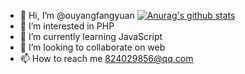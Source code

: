 - 👋 Hi, I’m @ouyangfangyuan                                                                                                   [![Anurag's github stats](https://github-readme-stats.vercel.app/api?username=ouyangfangyuan)](https://github.com/anuraghazra/github-readme-stats)
- 👀 I’m interested in PHP                                  
- 🌱 I’m currently learning JavaScript
- 💞️ I’m looking to collaborate on web
- 📫 How to reach me 824029856@qq.com            


<!---
ouyangfangyuan/ouyangfangyuan is a ✨ special ✨ repository because its `README.md` (this file) appears on your GitHub profile.
You can click the Preview link to take a look at your changes.
--->
